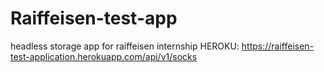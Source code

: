 # Raiffeisen-test-app
headless storage app for raiffeisen internship
HEROKU: https://raiffeisen-test-application.herokuapp.com/api/v1/socks
